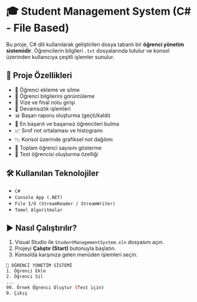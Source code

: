 # 🎓 Student Management System (C# - File Based)

Bu proje, C# dili kullanılarak geliştirilen dosya tabanlı bir **öğrenci yönetim sistemidir**. Öğrencilerin bilgileri `.txt` dosyalarında tutulur ve konsol üzerinden kullanıcıya çeşitli işlemler sunulur.

## 📌 Proje Özellikleri

- 📝 Öğrenci ekleme ve silme
- 📄 Öğrenci bilgilerini görüntüleme
- 🧪 Vize ve final notu girişi
- 📆 Devamsızlık işlemleri
- 📊 Başarı raporu oluşturma (geçti/kaldı)
- 🏅 En başarılı ve başarısız öğrencileri bulma
- 📈 Sınıf not ortalaması ve histogramı
- 📉 Konsol üzerinde grafiksel not dağılımı
- 👥 Toplam öğrenci sayısını gösterme
- 🧪 Test öğrencisi oluşturma özelliği

## 🛠️ Kullanılan Teknolojiler

- `C#`
- `Console App (.NET)`
- `File I/O (StreamReader / StreamWriter)`
- `Temel Algoritmalar`

## ▶️ Nasıl Çalıştırılır?

1. Visual Studio ile `StudentManagementSystem.sln` dosyasını açın.
2. Projeyi **Çalıştır (Start)** butonuyla başlatın.
3. Konsolda karşınıza gelen menüden işlemleri seçin.

```bash
📘 ÖĞRENCİ YÖNETİM SİSTEMİ
1. Öğrenci Ekle
2. Öğrenci Sil
...
99. Örnek Öğrenci Oluştur (Test için)
0. Çıkış




